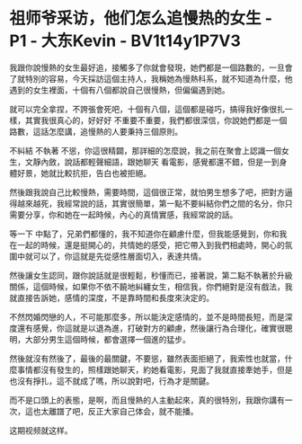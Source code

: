 # 祖师爷采访，他们怎么追慢热的女生 - P1 - 大东Kevin - BV1t14y1P7V3

我跟你說慢熱的女生最好追，接觸多了你就會發現，她們都是一個路數的，一旦會了就特別的容易，今天採訪這個主持人，我稱她為慢熱科系，就不知道為什麼，他遇到的女生裡面，十個有八個都說自己很慢熱，但偏偏遇到她。

就可以完全拿捏，不誇張會死吧，十個有八個，這個都是碰巧，搞得我好像很扎一樣，其實我很真心的，好好好 不重要不重要，我們都很深信，你說她們都是一個路數，這話怎麼講，追慢熱的人要秉持三個原則。

不糾結 不執著 不慫，你這很精闢，那詳細的怎麼說，我之前在聚會上認識一個女生，文靜內斂，說話都輕聲細語，跟她聊天 看電影，感覺都還不錯，但是一到身體好景，她就比較抗拒，告白也被拒絕。

然後跟我說自己比較慢熱，需要時間，這個很正常，就怕男生想多了吧，把對方逼得越來越死，我經常說的話，其實很簡單，第一點不要糾結你們之間的名分，你只需要分享，你和她在一起時候，內心的真情實感，我經常說的話。

等一下 中點了，兄弟們都懂的，我不知道你在顧慮什麼，但我能感覺到，你和我在一起的時候，還是挺開心的，共情她的感受，把它帶入到我們相處時，開心的氛圍中就可以了，你這就是先從感性層面切入，表達共情。

然後讓女生認同，跟你說話就是很輕鬆，秒懂而已，接著說，第二點不執著於升級關係，這個時候，如果你不依不饒地糾纏女生，相信我，你們絕對是沒有戲法，我就直接告訴她，感情的深度，不是靠時間和長度來決定的。

不然閃婚閃戀的人，不可能那麼多，所以能決定感情的，並不是時間長短，而是深度還有感覺，你這就是以退為進，打破對方的顧慮，然後讓行為合理化，確實很聰明，大部分男生這個時候，都會選擇一個進的猛步。

然後就沒有然後了，最後的最關鍵，不要慫，雖然表面拒絕了，我索性也就當，什麼事情都沒有發生的，照樣跟她聊天，約她看電影，見面了我就直接牽她手，但是也沒有掙扎，這不就成了嗎，所以說對吧，行為才是關鍵。

而不是口頭上的表態，是啊，而且慢熱的人主動起來，真的很特別，我跟你講有一次，這也太離譜了吧，反正大家自己体会，就不能播。

这期视频就这样。